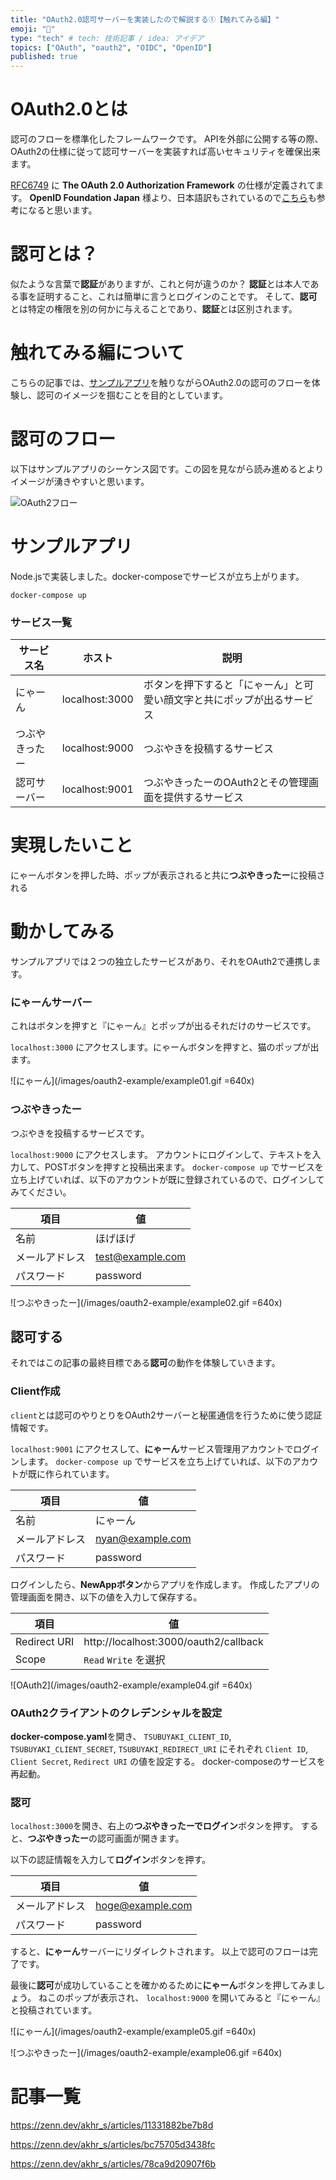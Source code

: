 ```yaml
---
title: "OAuth2.0認可サーバーを実装したので解説する①【触れてみる編】"
emoji: "🎩"
type: "tech" # tech: 技術記事 / idea: アイデア
topics: ["OAuth", "oauth2", "OIDC", "OpenID"]
published: true
---
```


# OAuth2.0とは

認可のフローを標準化したフレームワークです。
APIを外部に公開する等の際、OAuth2の仕様に従って認可サーバーを実装すれば高いセキュリティを確保出来ます。

[RFC6749](https://datatracker.ietf.org/doc/html/rfc6749) に **The OAuth 2.0 Authorization Framework** の仕様が定義されてます。
**OpenID Foundation Japan** 様より、日本語訳もされているので[こちら](https://openid-foundation-japan.github.io/rfc6749.ja.html)も参考になると思います。

# 認可とは？

似たような言葉で**認証**がありますが、これと何が違うのか？
**認証**とは本人である事を証明すること、これは簡単に言うとログインのことです。
そして、**認可**とは特定の権限を別の何かに与えることであり、**認証**とは区別されます。

# 触れてみる編について

こちらの記事では、[サンプルアプリ](https://github.com/akhrszk/oauth2-example-js)を触りながらOAuth2.0の認可のフローを体験し、認可のイメージを掴むことを目的としています。

# 認可のフロー

以下はサンプルアプリのシーケンス図です。この図を見ながら読み進めるとよりイメージが湧きやすいと思います。

![OAuth2フロー](/images/oauth2-example/sequence-ciagram.png)

# サンプルアプリ

Node.jsで実装しました。docker-composeでサービスが立ち上がります。

```
docker-compose up
```

### サービス一覧

サービス名|ホスト|説明
--|--|--
にゃーん|localhost:3000|ボタンを押下すると「にゃーん」と可愛い顔文字と共にポップが出るサービス
つぶやきったー|localhost:9000|つぶやきを投稿するサービス
認可サーバー|localhost:9001|つぶやきったーのOAuth2とその管理画面を提供するサービス

# 実現したいこと

にゃーんボタンを押した時、ポップが表示されると共に**つぶやきったー**に投稿される

# 動かしてみる

サンプルアプリでは２つの独立したサービスがあり、それをOAuth2で連携します。

### にゃーんサーバー

これはボタンを押すと『にゃーん』とポップが出るそれだけのサービスです。

`localhost:3000` にアクセスします。にゃーんボタンを押すと、猫のポップが出ます。

![にゃーん](/images/oauth2-example/example01.gif =640x)


### つぶやきったー

つぶやきを投稿するサービスです。

`localhost:9000` にアクセスします。
アカウントにログインして、テキストを入力して、POSTボタンを押すと投稿出来ます。
`docker-compose up` でサービスを立ち上げていれば、以下のアカウントが既に登録されているので、ログインしてみてください。

項目 | 値
--|--
名前 | ほげほげ
メールアドレス | test@example.com
パスワード | password

![つぶやきったー](/images/oauth2-example/example02.gif =640x)

## 認可する

それではこの記事の最終目標である**認可**の動作を体験していきます。

### Client作成

`client`とは認可のやりとりをOAuth2サーバーと秘匿通信を行うために使う認証情報です。

`localhost:9001` にアクセスして、**にゃーん**サービス管理用アカウントでログインします。
`docker-compose up` でサービスを立ち上げていれば、以下のアカウトが既に作られています。

項目 | 値
--|--
名前 | にゃーん
メールアドレス | nyan@example.com
パスワード | password

ログインしたら、**NewAppボタン**からアプリを作成します。
作成したアプリの管理画面を開き、以下の値を入力して保存する。

項目 | 値
--|--
Redirect URI | http://localhost:3000/oauth2/callback
Scope | `Read` `Write` を選択

![OAuth2](/images/oauth2-example/example04.gif =640x)

### OAuth2クライアントのクレデンシャルを設定

**docker-compose.yaml**を開き、 `TSUBUYAKI_CLIENT_ID`, `TSUBUYAKI_CLIENT_SECRET`, `TSUBUYAKI_REDIRECT_URI` にそれぞれ `Client ID`, `Client Secret`, `Redirect URI` の値を設定する。
docker-composeのサービスを再起動。

### 認可

`localhost:3000`を開き、右上の**つぶやきったーでログイン**ボタンを押す。
すると、**つぶやきったー**の認可画面が開きます。

以下の認証情報を入力して**ログイン**ボタンを押す。

項目 | 値
---|---
メールアドレス | hoge@example.com
パスワード | password

すると、**にゃーん**サーバーにリダイレクトされます。
以上で認可のフローは完了です。

最後に**認可**が成功していることを確かめるために**にゃーん**ボタンを押してみましょう。
ねこのポップが表示され、 `localhost:9000` を開いてみると『にゃーん』と投稿されています。

![にゃーん](/images/oauth2-example/example05.gif =640x)

![つぶやきったー](/images/oauth2-example/example06.gif =640x)

# 記事一覧

https://zenn.dev/akhr_s/articles/11331882be7b8d

https://zenn.dev/akhr_s/articles/bc75705d3438fc

https://zenn.dev/akhr_s/articles/78ca9d20907f6b
